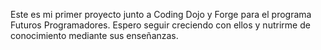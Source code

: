 Este es mi primer proyecto junto a Coding Dojo y Forge para el programa Futuros Programadores. Espero seguir creciendo con ellos y nutrirme de conocimiento mediante sus enseñanzas.
